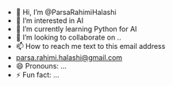 - 👋 Hi, I’m @ParsaRahimiHalashi
- 👀 I’m interested in AI
- 🌱 I’m currently learning Python for AI
- 💞️ I’m looking to collaborate on ..
- 📫 How to reach me text to this email address
- parsa.rahimi.halashi@gmail.com
- 😄 Pronouns: ...
- ⚡ Fun fact: ...

<!---
ParsaRahimiHalashi/ParsaRahimiHalashi is a ✨ special ✨ repository because its `README.md` (this file) appears on your GitHub profile.
You can click the Preview link to take a look at your changes.
--->
